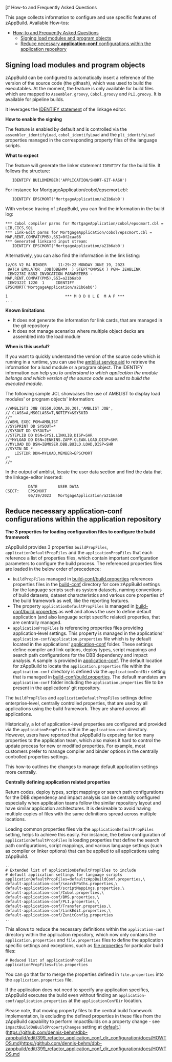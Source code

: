 [# How-to and Frequently Asked Questions

This page collects information to configure and use specific features of zAppBuild. Available How-tos:

- [How-to and Frequently Asked Questions](#how-to-and-frequently-asked-questions)
  - [Signing load modules and program objects](#signing-load-modules-and-program-objects)
  - [Reduce necessary **application-conf** configurations within the application repository](#reduce-necessary-application-conf-configurations-within-the-application-repository)


## Signing load modules and program objects

zAppBuild can be configured to automatically insert a reference of the version of the source code (the githash), which was used to build the executables. At the moment, the feature is only available for build files which are mapped to `Assembler.groovy`, `Cobol.groovy` and `PLI.groovy`. It is available for pipeline builds.

It leverages the [IDENTIFY statement](https://www.ibm.com/docs/en/zos/2.5.0?topic=reference-identify-statement) of the linkage editor.

**How to enable the signing**

The feature is enabled by default and is controlled via the `assembler_identifyLoad`, `cobol_identifyLoad` and the `pli_identifyLoad` properties managed in the corresponding property files of the language scripts.

**What to expect**

The feature will generate the linker statement `IDENTIFY` for the build file. It follows the structure:
```
   IDENTIFY BUILDMEMBER('APPLICATION/SHORT-GIT-HASH')
```

For instance for MortgageApplication/cobol/epscmort.cbl:
```
   IDENTIFY EPSCMORT('MortgageApplication/a21b6ab0')
```

With verbose tracing of zAppBuild, you can find the information in the build log:

```
*** Cobol compiler parms for MortgageApplication/cobol/epscmort.cbl = LIB,CICS,SQL
*** Link-Edit parms for MortgageApplication/cobol/epscmort.cbl = MAP,RENT,COMPAT(PM5),SSI=0f2caa66
*** Generated linkcard input stream: 
   IDENTIFY EPSCMORT('MortgageApplication/a21b6ab0')
```

Alternatively, you can also find the information in the link listing:
```
1z/OS V2 R4 BINDER     11:29:22 MONDAY JUNE 19, 2023
 BATCH EMULATOR  JOB(DBEHM4  ) STEP(*OMVSEX ) PGM= IEWBLINK
 IEW2278I B352 INVOCATION PARAMETERS - MAP,RENT,COMPAT(PM5),SSI=a21b6ab0
 IEW2322I 1220  1     IDENTIFY EPSCMORT('MortgageApplication/a21b6ab0')

1                         *** M O D U L E  M A P ***
...
```

**Known limitations**
* It does not generate the information for link cards, that are managed in the git repository
* It does not manage scenarios where multiple object decks are assembled into the load module


**When is this useful?**

If you want to quickly understand the version of the source code which is running in a runtime, you can use the [amblist service aid](https://www.ibm.com/docs/en/zos/2.5.0?topic=sets-amblist-service-aid) to retrieve the information for a load module or a program object. The IDENTIFY information can help you *to understand to which application the module belongs and which version of the source code was used to build the executed module.*

The following sample JCL showcases the use of AMBLIST to display load modules' or program objects' information:

```jcl
//AMBLIST1 JOB (8550,030A,20,30),'AMBLIST JOB', 
// CLASS=A,MSGCLASS=T,NOTIFY=&SYSUID
//*
//ABML EXEC PGM=AMBLIST
//SYSPRINT DD SYSOUT=*
//SYSOUT DD SYSOUT=*
//STEPLIB DD DSN=SYS1.LINKLIB,DISP=SHR
//*MYLOAD DD DSN=JENKINS.ZAPP.CLEAN.LOAD,DISP=SHR
//MYLOAD DD DSN=IBMUSER.DBB.BUILD.LOAD,DISP=SHR
//SYSIN DD *
    LISTIDR DDN=MYLOAD,MEMBER=EPSCMORT
/*
//*
```

In the output of amblist, locate the user data section and find the data that the linkage-editor inserted:

```
          DATE         USER DATA
CSECT:    EPSCMORT
          06/19/2023   MortgageApplication/a21b6ab0
```

## Reduce necessary **application-conf** configurations within the application repository

**The 3 properties for loading configuration files to configure the build framework**

zAppBuild provides 3 properties `buildPropFiles`, `applicationDefaultPropFiles` and the `applicationPropFiles` that each reference a list of properties files, which contain important configuration parameters to configure the build process. The referenced properties files are loaded in the below order of precedence: 

* `buildPropFiles` managed in [build-conf/build.properties](../build-conf/build.properties) references properties files in the [build-conf](../build-conf/) directory for core zAppBuild settings for the language scripts such as system datasets, naming conventions of build datasets, dataset characteristics and various core properties of the build framework as well, like the reporting features.
* The property `applicationDefaultPropFiles` is managed in [build-conf/build.properties](../build-conf/build.properties) as well and allows the user to define default application (and also language script specific related) properties, that are centrally managed. 
* `applicationPropFiles` is referencing properties files providing application-level settings. This property is managed in the applications' `application-conf/application.properties` file which is by default located in the applications' [application-conf](../samples/application-conf/) folder. These settings define compiler and link options, deploy types, script mappings and search path configurations for the DBB dependency and impact analysis. A sample is provided in [application-conf](../samples/application-conf/). The default location for zAppBuild to locate the `application.properties` file within the `application-conf` directory is defined via the `applicationConfDir` setting that is managed in [build-conf/build.properties](../build-conf/build.properties). The default mandates am `application-conf` folder including the `application.properties` file to be present in the applications' git repository.

The `buildPropFiles` and `applicationDefaultPropFiles` settings define enterprise-level, centrally controlled properties, that are used by all applications using the build framework. They are shared across all applications.

Historically, a lot of application-level properties are configured and provided via the `applicationPropFiles` within the `application-conf` directory. However, users have reported that zAppBuild is exposing far too many properties to the application team, which also makes it hard to control the update process for new or modified properties. For example, most customers prefer to manage compiler and binder options in the centrally controlled properties settings.

This how-to outlines the changes to manage default application settings more centrally. 

**Centrally defining application related properties** 

Return codes, deploy types, script mappings or search path configurations for the DBB dependency and impact analysis can be centrally configured especially when application teams follow the similar repository layout and have similar application architectures. It is desireable to avoid having multiple copies of files with the same definitions spread across multiple locations.

Loading common properties files via the `applicationDefaultPropFiles` setting, helps to achieve this easily. For instance, the below configuration of `applicationDefaultPropFiles` is loading properties that define the search path configurations, script mappings, and various language settings (such as compiler or linker options) that can be applied to all applications using zAppBuild.

```properties
..
# Extended list of applicationDefaultPropFiles to include
# default application settings for language scripts
applicationDefaultPropFiles=defaultzAppBuildConf.properties,\
default-application-conf/searchPaths.properties,\
default-application-conf/scriptMappings.properties,\
default-application-conf/Cobol.properties,\
default-application-conf/BMS.properties,\
default-application-conf/PLI.properties,\
default-application-conf/Transfer.properties,\
default-application-conf/LinkEdit.properties,\
default-application-conf/ZunitConfig.properties
..
```
This allows to reduce the necessary definitions within the `application-conf` directory within the application repository, which now only contains the `application.properties` and `file.properties` files to define the application specific settings and exceptions, such as [file properties](../docs/FilePropertyManagement.md#dbb-file-properties) for particular build files:

```properties
# Reduced list of applicationPropFiles
applicationPropFiles=file.properties
```
You can go that far to merge the properties defined in `file.properties` into the `application.properties` file.

If the application does not need to specify any application specifics, zAppBuild executes the build even without finding an `application-conf/application.properties` at the `applicationConfDir` location.

Please note, that moving property files to the central build framework implementation, is excluding the defined properties in these files from the zAppBuild capability to perform impactBuilds on a property change - see `impactBuildOnBuildPropertyChanges` setting at [default](../build-conf/defaultzAppBuildConf.properties).](https://github.com/dennis-behm/dbb-zappbuild/edit/399_refactor_application_conf_dir_configuration/docs/HOWTOS.md)https://github.com/dennis-behm/dbb-zappbuild/edit/399_refactor_application_conf_dir_configuration/docs/HOWTOS.md
